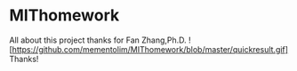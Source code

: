 # MIThomework
All about this project
thanks for Fan Zhang,Ph.D.
![https://github.com/mementolim/MIThomework/blob/master/quickresult.gif]
Thanks!
